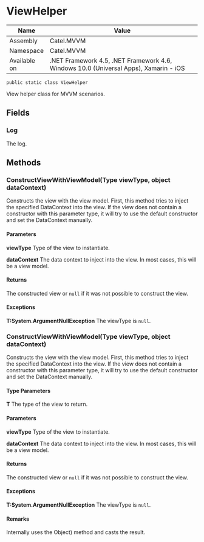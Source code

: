

# ViewHelper

Name|Value
---|---
Assembly|Catel.MVVM
Namespace|Catel.MVVM
Available on|.NET Framework 4.5, .NET Framework 4.6, Windows 10.0 (Universal Apps), Xamarin - iOS

```
public static class ViewHelper
```

View helper class for MVVM scenarios.



## Fields

### Log

The log.



## Methods

### ConstructViewWithViewModel(Type viewType, object dataContext)

Constructs the view with the view model. First, this method tries to inject the specified DataContext into the
    view. If the view does not contain a constructor with this parameter type, it will try to use the default constructor
    and set the DataContext manually.

#### Parameters

**viewType**
Type of the view to instantiate.

**dataContext**
The data context to inject into the view. In most cases, this will be a view model.

#### Returns

The constructed view or ```null``` if it was not possible to construct the view.

#### Exceptions

**T:System.ArgumentNullException**
The viewType is ```null```.



### ConstructViewWithViewModel<T>(Type viewType, object dataContext)

Constructs the view with the view model. First, this method tries to inject the specified DataContext into the
    view. If the view does not contain a constructor with this parameter type, it will try to use the default constructor
    and set the DataContext manually.

#### Type Parameters

**T**
The type of the view to return.

#### Parameters

**viewType**
Type of the view to instantiate.

**dataContext**
The data context to inject into the view. In most cases, this will be a view model.

#### Returns

The constructed view or ```null``` if it was not possible to construct the view.

#### Exceptions

**T:System.ArgumentNullException**
The viewType is ```null```.

#### Remarks

Internally uses the Object) method and casts the result.



